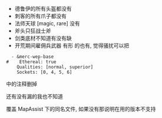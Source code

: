 * 德鲁伊的所有头盔都没有
* 刺客的所有爪子都没有
* 法师天球 [magic, rare] 没有
* 斧头只狂战士斧
* 剑类底材不知道有没有缺
* 开荒期间雇佣兵武器 有形 的也有, 觉得骚扰可以把 
```
  - &merc-wep-base
#    Ethereal: true
    Qualities: [normal, superior]
    Sockets: [0, 4, 5, 6]
```
中的注释删掉

还有没有漏的我也不知道

覆盖 MapAssist 下的同名文件, 如果没有那说明在用的版本不支持